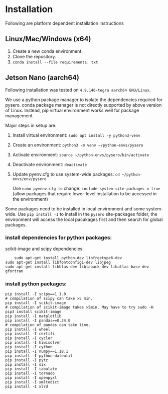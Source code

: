 # Installation

Following are platform dependent installation instructions


## Linux/Mac/Windows (x64)
1. Create a new conda environment.
2. Clone the repository.
3. `conda install --file requirements. txt`

## Jetson Nano (aarch64)

Following installation was tested on `4.9.140-tegra aarch64 GNU/Linux`.

We use a python package manager to isolate the dependencies required for pysero.
conda package manager is not directly supported by above version of Linux.
Instead, pip virtual environment works well for package management.

Major steps in setup are:
1.	Install virtual environment: 
    `sudo apt install -y python3-venv`
    
2.	Create an environment: 
    `python3 -m venv ~/python-envs/pysero`
    
3.	Activate environment: 
    `source ~/python-envs/pysero/bin/activate`
    
4.	Deactivate environment: 
    `deactivate`
    
5. Update pyenv.cfg to use system-wide packages:
    `cd ~/python-envs/env/pysero`
    
    Use `nano pyvenv.cfg to` change:
    `include-system-site-packages = true` 
    (allow packages that require lower-level installation to be accessed in the environment)

Some packages need to be installed in local environment and some system-wide.
Use `pip install -I` to install in the `pysero` site-packages folder, the environment will access the local pacakages first and then search for global packages.

### install dependencies for python packages:

scikit-image and scipy dependencies:

        sudo apt-get install python-dev libfreetype6-dev
	sudo apt-get install libfontconfig1-dev libjpeg
	sudo apt-get install libblas-dev liblapack-dev libatlas-base-dev gfortran
	
### install python packages:
	
	
	pip install -I scipy==1.1.0
	# compilation of scipy can take >5 min.
	pip install -I scikit-image 
	# compilation of scikit-image takes >5min. May have to try sudo -H pip3 install scikit-image
	pip install -I matplotlib 
	pip install -I pandas==0.24.0 
	# compilation of pandas can take time.
	pip install -I wheel
	pip install -I certifi
	pip install -I cycler
	pip install -I kiwisolver
	pip install -I cython
	pip install -I numpy==1.18.1
	pip install -I python-dateutil
	pip install -I pytz
	pip install -I six
	pip install -I tabulate
	pip install -I tornado
	pip install -I openpyxl
	pip install -I xmltodict
	pip install -I xlrd





